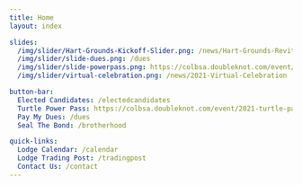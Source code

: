 ```yaml
---
title: Home
layout: index

slides:
  /img/slider/Hart-Grounds-Kickoff-Slider.png: /news/Hart-Grounds-Revitalization-Kickoff
  /img/slider/slide-dues.png: /dues
  /img/slider/slide-powerpass.png: https://colbsa.doubleknot.com/event/2021-turtle-pass/2589408
  /img/slider/virtual-celebration.png: /news/2021-Virtual-Celebration

button-bar:
  Elected Candidates: /electedcandidates
  Turtle Power Pass: https://colbsa.doubleknot.com/event/2021-turtle-pass/2589408
  Pay My Dues: /dues
  Seal The Bond: /brotherhood

quick-links:
  Lodge Calendar: /calendar
  Lodge Trading Post: /tradingpost
  Contact Us: /contact
---
```

